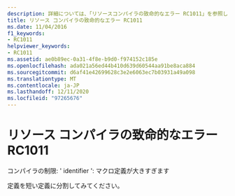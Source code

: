 ```yaml
---
description: 詳細については、「リソースコンパイラの致命的なエラー RC1011」を参照してください。
title: リソース コンパイラの致命的なエラー RC1011
ms.date: 11/04/2016
f1_keywords:
- RC1011
helpviewer_keywords:
- RC1011
ms.assetid: ae0b89ec-0a31-4f8e-b9d0-f974152c185e
ms.openlocfilehash: ada021a56ed44b410d639d60544aa91be8aca884
ms.sourcegitcommit: d6af41e42699628c3e2e6063ec7b03931a49a098
ms.translationtype: MT
ms.contentlocale: ja-JP
ms.lasthandoff: 12/11/2020
ms.locfileid: "97265676"
---
```

# <a name="resource-compiler-fatal-error-rc1011"></a>リソース コンパイラの致命的なエラー RC1011

コンパイラの制限: ' identifier ': マクロ定義が大きすぎます

定義を短い定義に分割してみてください。
